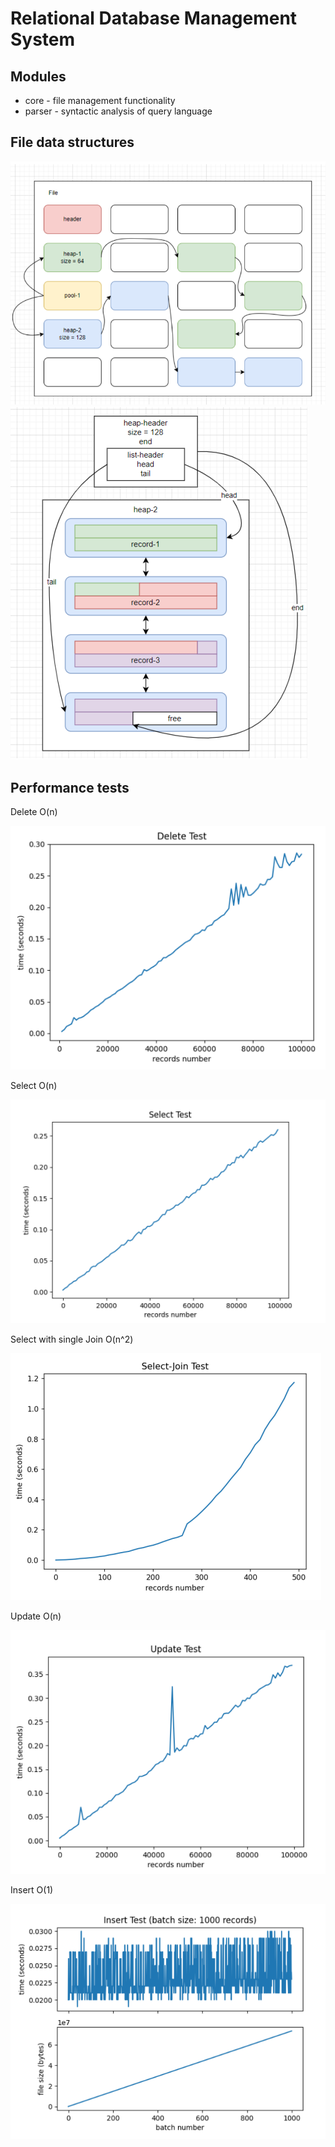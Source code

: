 # Relational Database Management System

## Modules

- core - file management functionality
- parser - syntactic analysis of query language

## File data structures

![img.png](reports/images/img.png)
![img_1.png](reports/images/img_1.png)

## Performance tests

Delete O(n)

![img_2.png](reports/images/img_2.png)

Select O(n)

![img_3.png](reports/images/img_3.png)

Select with single Join O(n^2)

![img.png](reports/images/img_4.png)

Update O(n)

![img_1.png](reports/images/img_5.png)

Insert O(1)

![img.png](reports/images/img_6.png)
